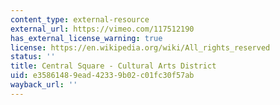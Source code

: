 ```yaml
---
content_type: external-resource
external_url: https://vimeo.com/117512190
has_external_license_warning: true
license: https://en.wikipedia.org/wiki/All_rights_reserved
status: ''
title: Central Square - Cultural Arts District
uid: e3586148-9ead-4233-9b02-c01fc30f57ab
wayback_url: ''
---
```

